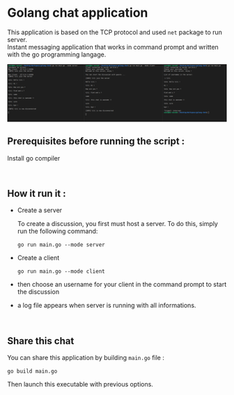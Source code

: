 # Golang chat application

This application is based on the TCP protocol and used ```net``` package to run server.  
Instant messaging application that works in command prompt and written with the go programming langage.

![Screenshot](./ressources/example.png)


## Prerequisites before running the script :

Install go compiler

<br />

## How it run it :

- Create a server
  
  To create a discussion, you first must host a server. To do this, simply run the following command:

  ```shell
  go run main.go --mode server
  ```

- Create a client

  ```shell
  go run main.go --mode client
  ```

- then choose an username for your client in the command prompt to start the discussion

- a log file appears when server is running with all informations.

<br />

## Share this chat

You can share this application by building ```main.go``` file :

```shell 
go build main.go
```

Then launch this executable with previous options.